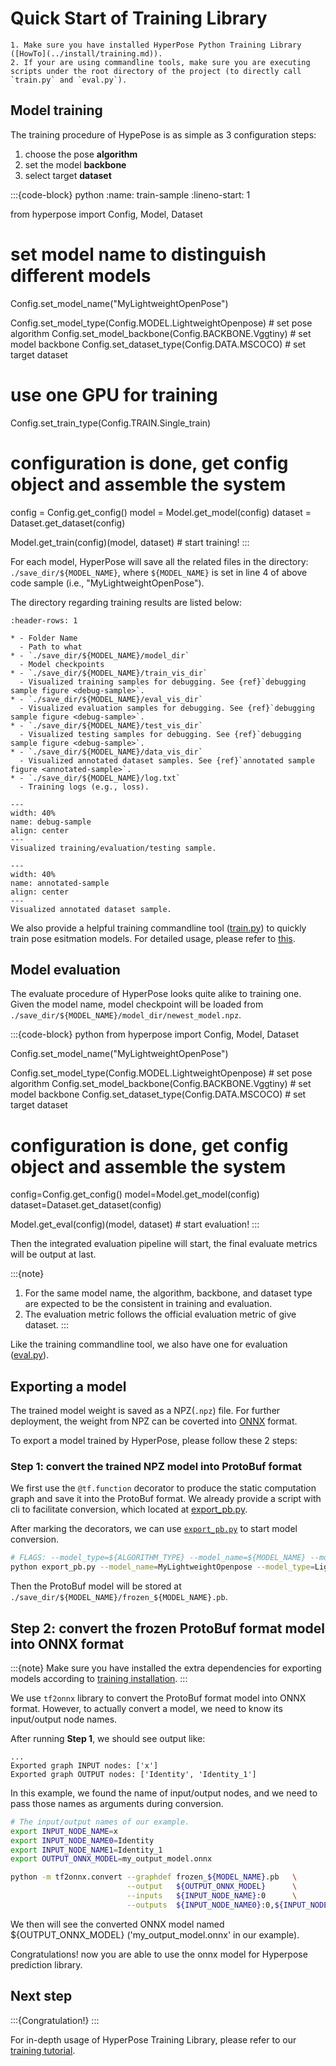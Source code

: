 # Quick Start of Training Library

```{admonition} Prerequisites
1. Make sure you have installed HyperPose Python Training Library ([HowTo](../install/training.md)).
2. If your are using commandline tools, make sure you are executing scripts under the root directory of the project (to directly call `train.py` and `eval.py`).
```

## Model training

The training procedure of HypePose is as simple as 3 configuration steps:
1. choose the pose **algorithm**
2. set the model **backbone**
3. select target **dataset**

:::{code-block} python
:name: train-sample
:lineno-start: 1

from hyperpose import Config, Model, Dataset

# set model name to distinguish different models
Config.set_model_name("MyLightweightOpenPose")

Config.set_model_type(Config.MODEL.LightweightOpenpose)  # set pose algorithm
Config.set_model_backbone(Config.BACKBONE.Vggtiny)       # set model backbone
Config.set_dataset_type(Config.DATA.MSCOCO)              # set target dataset

# use one GPU for training
Config.set_train_type(Config.TRAIN.Single_train)

# configuration is done, get config object and assemble the system
config = Config.get_config()
model = Model.get_model(config)
dataset = Dataset.get_dataset(config)

Model.get_train(config)(model, dataset) # start training!
:::

For each model, HyperPose will save all the related files in the directory:
`./save_dir/${MODEL_NAME}`, where `${MODEL_NAME}` is set in line 4 of above code sample (i.e., "MyLightweightOpenPose").

The directory regarding training results are listed below:  

```{list-table} Direcories for training results
:header-rows: 1

* - Folder Name
  - Path to what
* - `./save_dir/${MODEL_NAME}/model_dir`
  - Model checkpoints
* - `./save_dir/${MODEL_NAME}/train_vis_dir`
  - Visualized training samples for debugging. See {ref}`debugging sample figure <debug-sample>`.
* - `./save_dir/${MODEL_NAME}/eval_vis_dir`
  - Visualized evaluation samples for debugging. See {ref}`debugging sample figure <debug-sample>`.
* - `./save_dir/${MODEL_NAME}/test_vis_dir`
  - Visualized testing samples for debugging. See {ref}`debugging sample figure <debug-sample>`.
* - `./save_dir/${MODEL_NAME}/data_vis_dir`
  - Visualized annotated dataset samples. See {ref}`annotated sample figure <annotated-sample>`.
* - `./save_dir/${MODEL_NAME}/log.txt`
  - Training logs (e.g., loss).
```

```{figure} ../images/train_vis_dir.png
---
width: 40%
name: debug-sample
align: center
---
Visualized training/evaluation/testing sample.
```

```{figure} ../images/data_vis_dir.png
---
width: 40%
name: annotated-sample
align: center
---
Visualized annotated dataset sample.
```

We also provide a helpful training commandline tool ([train.py](https://github.com/tensorlayer/hyperpose/blob/master/train.py)) to quickly train pose esitmation models. For detailed usage, please refer to [this](https://github.com/tensorlayer/hyperpose/blob/master/train.py).

## Model evaluation

The evaluate procedure of HyperPose looks quite alike to training one.
Given the model name, model checkpoint will be loaded from `./save_dir/${MODEL_NAME}/model_dir/newest_model.npz`.

:::{code-block} python
from hyperpose import Config, Model, Dataset

Config.set_model_name("MyLightweightOpenPose")

Config.set_model_type(Config.MODEL.LightweightOpenpose)  # set pose algorithm
Config.set_model_backbone(Config.BACKBONE.Vggtiny)       # set model backbone
Config.set_dataset_type(Config.DATA.MSCOCO)              # set target dataset

# configuration is done, get config object and assemble the system
config=Config.get_config()
model=Model.get_model(config)
dataset=Dataset.get_dataset(config)

Model.get_eval(config)(model, dataset) # start evaluation!
:::

Then the integrated evaluation pipeline will start, the final evaluate metrics will be output at last.

:::{note}
1. For the same model name, the algorithm, backbone, and dataset type are expected to be the consistent in training and evaluation.
2. The evaluation metric follows the official evaluation metric of give dataset.
:::

Like the training commandline tool, we also have one for evaluation ([eval.py](https://github.com/tensorlayer/hyperpose/blob/master/eval.py)).

## Exporting a model

The trained model weight is saved as a NPZ(`.npz`) file. For further deployment, the weight from NPZ can be coverted into [ONNX](https://onnx.ai/) format.

To export a model trained by HyperPose, please follow these 2 steps:

### Step 1: convert the trained NPZ model into ProtoBuf format

We first use the `@tf.function` decorator to produce the static computation graph and save it into the ProtoBuf format.
We already provide a script with cli to facilitate conversion, which located at [export_pb.py](https://github.com/tensorlayer/hyperpose/blob/master/export_pb.py). 

After marking the decorators, we can use [`export_pb.py`](https://github.com/tensorlayer/hyperpose/blob/master/export_pb.py) to start model conversion.

```bash
# FLAGS: --model_type=${ALGORITHM_TYPE} --model_name=${MODEL_NAME} --model_backbone={BACKBONE_TYPE}
python export_pb.py --model_name=MyLightweightOpenpose --model_type=LightweightOpenpose --model_backbone=Vggtiny
```

Then the ProtoBuf model will be stored at `./save_dir/${MODEL_NAME}/frozen_${MODEL_NAME}.pb`.

## Step 2: convert the frozen ProtoBuf format model into ONNX format

:::{note}
Make sure you have installed the extra dependencies for exporting models according to [training installation](../install/training.md).
:::

We use `tf2onnx` library to convert the ProtoBuf format model into ONNX format. 
However, to actually convert a model, we need to know its input/output node names.

After running **Step 1**, we should see output like:

```text
...
Exported graph INPUT nodes: ['x']
Exported graph OUTPUT nodes: ['Identity', 'Identity_1']
```

In this example, we found the name of input/output nodes, and we need to pass those names as arguments during conversion.

```bash
# The input/output names of our example.
export INPUT_NODE_NAME=x
export INPUT_NODE_NAME0=Identity
export INPUT_NODE_NAME1=Identity_1
export OUTPUT_ONNX_MODEL=my_output_model.onnx

python -m tf2onnx.convert --graphdef frozen_${MODEL_NAME}.pb   \
                          --output   ${OUTPUT_ONNX_MODEL}      \
                          --inputs   ${INPUT_NODE_NAME}:0      \
                          --outputs  ${INPUT_NODE_NAME0}:0,${INPUT_NODE_NAME1}:0
```

We then will see the converted ONNX model named ${OUTPUT_ONNX_MODEL} ('my_output_model.onnx' in our example).

Congratulations! now you are able to use the onnx model for Hyperpose prediction library.

## Next step

:::{Congratulation!}
:::

For in-depth usage of HyperPose Training Library, please refer to our [training tutorial](../tutorial/training.md).
